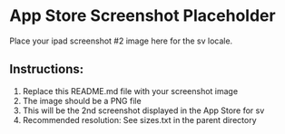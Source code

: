 # App Store Screenshot Placeholder

Place your ipad screenshot #2 image here for the sv locale.

## Instructions:
1. Replace this README.md file with your screenshot image
2. The image should be a PNG file
3. This will be the 2nd screenshot displayed in the App Store for sv
4. Recommended resolution: See sizes.txt in the parent directory
